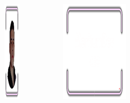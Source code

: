 
<div style="display: flex; gap: 10px;">
  <a href="#" onclick="return false;">
    <img src="assets/12.png" width="27.5%" height="300">
  </a>
  <a href="#" onclick="return false;">
    <img src="assets/22.png" width="62.5%" height="300">
  </a>
</div>
